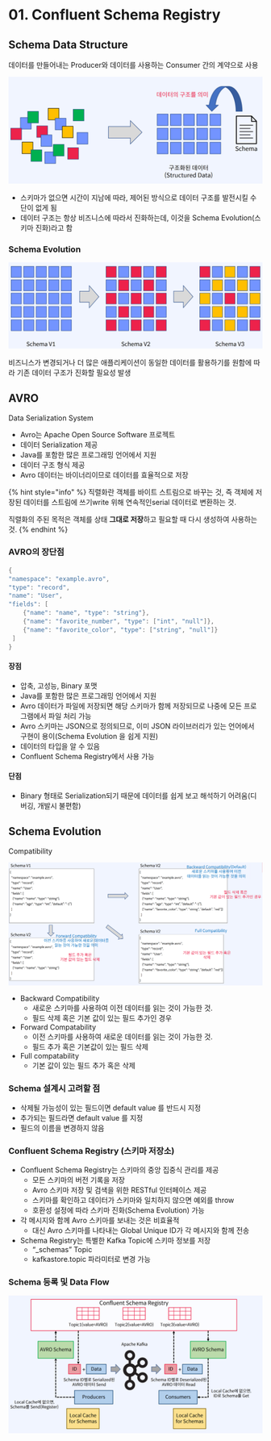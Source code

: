 # 01. Confluent Schema Registry

## Schema Data Structure

데이터를 만들어내는 Producer와 데이터를 사용하는 Consumer 간의 계약으로 사용

![](<../../../../.gitbook/assets/image (11) (1).png>)

* 스키마가 없으면 시간이 지남에 따라, 제어된 방식으로 데이터 구조를 발전시킬 수단이 없게 됨
* 데이터 구조는 항상 비즈니스에 따라서 진화하는데, 이것을 Schema Evolution(스키마 진화)라고 함

### Schema Evolution

![](<../../../../.gitbook/assets/image (4).png>)

비즈니스가 변경되거나 더 많은 애플리케이션이 동일한 데이터를 활용하기를 원함에 따라 기존 데이터 구조가 진화할 필요성 발생

## AVRO

Data Serialization System

* Avro는 Apache Open Source Software 프로젝트
* 데이터 Serialization 제공
* Java를 포함한 많은 프로그래밍 언어에서 지원
* 데이터 구조 형식 제공
* Avro 데이터는 바이너리이므로 데이터를 효율적으로 저장

{% hint style="info" %}
직렬화란 객체를 바이트 스트림으로 바꾸는 것, 즉 객체에 저장된 데이터를 스트림에 쓰기write 위해 연속적인serial 데이터로 변환하는 것.

직렬화의 주된 목적은 객체를 상태 **그대로 저장**하고 필요할 때 다시 생성하여 사용하는 것.
{% endhint %}

### AVRO의 장단점

```java
{
"namespace": "example.avro",
"type": "record",
"name": "User",
"fields": [
	{"name": "name", "type": "string"},
	{"name": "favorite_number", "type": ["int", "null"]},
	{"name": "favorite_color", "type": ["string", "null"]}
 ]
}
```

#### 장점

* 압축, 고성능, Binary 포맷
* Java를 포함한 많은 프로그래밍 언어에서 지원
* Avro 데이터가 파일에 저장되면 해당 스키마가 함께 저장되므로 나중에 모든 프로그램에서 파일 처리 가능
* Avro 스키마는 JSON으로 정의되므로, 이미 JSON 라이브러리가 있는 언어에서 구현이 용이(Schema Evolution 을 쉽게 지원)
* 데이터의 타입을 알 수 있음
* Confluent Schema Registry에서 사용 가능

#### 단점

* Binary 형태로 Serialization되기 때문에 데이터를 쉽게 보고 해석하기 어려움(디버깅, 개발시 불편함)

## Schema Evolution

Compatibility

![](<../../../../.gitbook/assets/image (44) (1).png>)

* Backward Compatibility
  * 새로운 스키마를 사용하여 이전 데이터를 읽는 것이 가능한 것.
  * 필드 삭제 혹은 기본 값이 있는 필드 추가인 경우
* Forward Compatability
  * 이전 스키마를 사용하여 새로운 데이터를 읽는 것이 가능한 것.
  * 필드 추가 혹은 기본값이 있는 필드 삭제
* Full compatability
  * 기본 값이 있는 필드 추가 혹은 삭제

### Schema 설계시 고려할 점

* 삭제될 가능성이 있는 필드이면 default value 를 반드시 지정
* 추가되는 필드라면 default value 를 지정
* 필드의 이름을 변경하지 않음

### Confluent Schema Registry (스키마 저장소)

* Confluent Schema Registry는 스키마의 중앙 집중식 관리를 제공
  * 모든 스키마의 버전 기록을 저장
  * Avro 스키마 저장 및 검색을 위한 RESTful 인터페이스 제공
  * 스키마를 확인하고 데이터가 스키마와 일치하지 않으면 예외를 throw
  * 호환성 설정에 따라 스키마 진화(Schema Evolution) 가능
* 각 메시지와 함께 Avro 스키마를 보내는 것은 비효율적
  * 대신 Avro 스키마를 나타내는 Global Unique ID가 각 메시지와 함께 전송
* Schema Registry는 특별한 Kafka Topic에 스키마 정보를 저장
  * “\_schemas” Topic
  * kafkastore.topic 파라미터로 변경 가능

### Schema 등록 및 Data Flow

![](<../../../../.gitbook/assets/image (29).png>)
